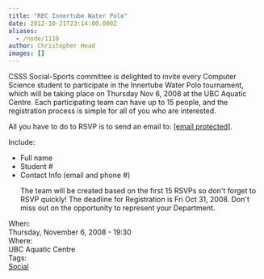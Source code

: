 ```yaml
---
title: "REC Innertube Water Polo"
date: 2012-10-21T23:14:00.000Z
aliases:
  - /node/1110
author: Christopher Head
images: []
---
```


<div class="field field-name-body field-type-text-with-summary field-label-hidden"><div class="field-items"><div class="field-item even"><p>CSSS Social-Sports committee is delighted to invite every Computer Science student to participate in the Innertube Water Polo tournament, which will be taking place on Thursday Nov 6, 2008 at the UBC Aquatic Centre. Each participating team can have up to 15 people, and the registration process is simple for all of you who are interested.</p>
<p>All you have to do to RSVP is to send an email to: <a href="/cdn-cgi/l/email-protection#2152514e53555261554944425443440f4240"><span class="__cf_email__" data-cfemail="6b181b04191f182b1f030e081e090e45080a">[email&#xA0;protected]</span></a>.</p>
<p>Include:</p>
<ul>
<li>Full name</li>
<li>Student #</li>
<li>Contact Info (email and phone #)</li>
<p>The team will be created based on the first 15 RSVPs so don&apos;t forget to RSVP quickly! The deadline for Registration is Fri Oct 31, 2008. Don&apos;t miss out on the opportunity to represent your Department.</p>
</ul></div></div></div><div class="field field-name-field-dates field-type-datetime field-label-above"><div class="field-label">When:&#xA0;</div><div class="field-items"><div class="field-item even"><span class="date-display-single">Thursday, November 6, 2008 - 19:30</span></div></div></div><div class="field field-name-field-location field-type-text field-label-above"><div class="field-label">Where:&#xA0;</div><div class="field-items"><div class="field-item even">UBC Aquatic Centre</div></div></div>    <footer>
    <div class="field field-name-field-tags field-type-taxonomy-term-reference field-label-above"><div class="field-label">Tags:&#xA0;</div><div class="field-items"><div class="field-item even"><a href="/social">Social</a></div></div></div>      </footer>
